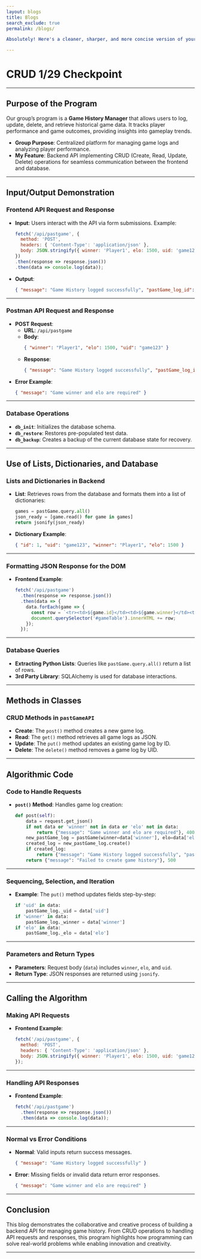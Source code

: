 ```yaml
---
layout: blogs
title: Blogs
search_exclude: true
permalink: /blogs/

Absolutely! Here's a cleaner, sharper, and more concise version of your blog with better formatting and clear divisions to make it easier to present confidently. This version is designed to impress your teacher, Mr. Mortensen, and show that you're prepared and professional:

---
```


# **CRUD 1/29 Checkpoint**

---

## **Purpose of the Program**
Our group’s program is a **Game History Manager** that allows users to log, update, delete, and retrieve historical game data. It tracks player performance and game outcomes, providing insights into gameplay trends.

- **Group Purpose**: Centralized platform for managing game logs and analyzing player performance.  
- **My Feature**: Backend API implementing CRUD (Create, Read, Update, Delete) operations for seamless communication between the frontend and database.

---

## **Input/Output Demonstration**

### **Frontend API Request and Response**
- **Input**: Users interact with the API via form submissions. Example:
   ```javascript
   fetch('/api/pastgame', {
     method: 'POST',
     headers: { 'Content-Type': 'application/json' },
     body: JSON.stringify({ winner: 'Player1', elo: 1500, uid: 'game123' })
   })
   .then(response => response.json())
   .then(data => console.log(data));
   ```
- **Output**:  
   ```json
   { "message": "Game History logged successfully", "pastGame_log_id": 1 }
   ```

---

### **Postman API Request and Response**
- **POST Request**:
   - **URL**: `/api/pastgame`
   - **Body**:
     ```json
     { "winner": "Player1", "elo": 1500, "uid": "game123" }
     ```
   - **Response**:  
     ```json
     { "message": "Game History logged successfully", "pastGame_log_id": 1 }
     ```
- **Error Example**:  
   ```json
   { "message": "Game winner and elo are required" }
   ```

---

### **Database Operations**
- **`db_init`**: Initializes the database schema.  
- **`db_restore`**: Restores pre-populated test data.  
- **`db_backup`**: Creates a backup of the current database state for recovery.

---

## **Use of Lists, Dictionaries, and Database**

### **Lists and Dictionaries in Backend**
- **List**: Retrieves rows from the database and formats them into a list of dictionaries:
   ```python
   games = pastGame.query.all()
   json_ready = [game.read() for game in games]
   return jsonify(json_ready)
   ```

- **Dictionary Example**:  
   ```json
   { "id": 1, "uid": "game123", "winner": "Player1", "elo": 1500 }
   ```

---

### **Formatting JSON Response for the DOM**
- **Frontend Example**:  
   ```javascript
   fetch('/api/pastgame')
     .then(response => response.json())
     .then(data => {
       data.forEach(game => {
         const row = `<tr><td>${game.id}</td><td>${game.winner}</td><td>${game.elo}</td></tr>`;
         document.querySelector('#gameTable').innerHTML += row;
       });
     });
   ```

---

### **Database Queries**
- **Extracting Python Lists**: Queries like `pastGame.query.all()` return a list of rows.  
- **3rd Party Library**: SQLAlchemy is used for database interactions.

---

## **Methods in Classes**

### **CRUD Methods in `pastGameAPI`**
- **Create**: The `post()` method creates a new game log.  
- **Read**: The `get()` method retrieves all game logs as JSON.  
- **Update**: The `put()` method updates an existing game log by ID.  
- **Delete**: The `delete()` method removes a game log by UID.

---

## **Algorithmic Code**

### **Code to Handle Requests**
- **`post()` Method**: Handles game log creation:
   ```python
   def post(self):
       data = request.get_json()
       if not data or 'winner' not in data or 'elo' not in data:
           return {"message": "Game winner and elo are required"}, 400
       new_pastGame_log = pastGame(winner=data['winner'], elo=data['elo'], uid=data['uid'])
       created_log = new_pastGame_log.create()
       if created_log:
           return {"message": "Game History logged successfully", "pastGame_log_id": created_log.id}, 201
       return {"message": "Failed to create game history"}, 500
   ```

---

### **Sequencing, Selection, and Iteration**
- **Example**: The `put()` method updates fields step-by-step:
   ```python
   if 'uid' in data:
       pastGame_log._uid = data['uid']
   if 'winner' in data:
       pastGame_log._winner = data['winner']
   if 'elo' in data:
       pastGame_log._elo = data['elo']
   ```

---

### **Parameters and Return Types**
- **Parameters**: Request body (`data`) includes `winner`, `elo`, and `uid`.  
- **Return Type**: JSON responses are returned using `jsonify`.

---

## **Calling the Algorithm**

### **Making API Requests**
- **Frontend Example**:  
   ```javascript
   fetch('/api/pastgame', {
     method: 'POST',
     headers: { 'Content-Type': 'application/json' },
     body: JSON.stringify({ winner: 'Player1', elo: 1500, uid: 'game123' })
   });
   ```

---

### **Handling API Responses**
- **Frontend Example**:  
   ```javascript
   fetch('/api/pastgame')
     .then(response => response.json())
     .then(data => console.log(data));
   ```

---

### **Normal vs Error Conditions**
- **Normal**: Valid inputs return success messages.  
   ```json
   { "message": "Game History logged successfully" }
   ```
- **Error**: Missing fields or invalid data return error responses.  
   ```json
   { "message": "Game winner and elo are required" }
   ```

---

## **Conclusion**
This blog demonstrates the collaborative and creative process of building a backend API for managing game history. From CRUD operations to handling API requests and responses, this program highlights how programming can solve real-world problems while enabling innovation and creativity.

---